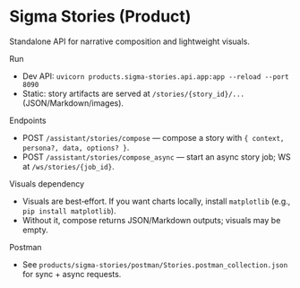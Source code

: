 # Sigma Stories (Product)

Standalone API for narrative composition and lightweight visuals.

Run
- Dev API: `uvicorn products.sigma-stories.api.app:app --reload --port 8090`
- Static: story artifacts are served at `/stories/{story_id}/...` (JSON/Markdown/images).

Endpoints
- POST `/assistant/stories/compose` — compose a story with `{ context, persona?, data, options? }`.
- POST `/assistant/stories/compose_async` — start an async story job; WS at `/ws/stories/{job_id}`.

Visuals dependency
- Visuals are best‑effort. If you want charts locally, install `matplotlib` (e.g., `pip install matplotlib`).
- Without it, compose returns JSON/Markdown outputs; visuals may be empty.

Postman
- See `products/sigma-stories/postman/Stories.postman_collection.json` for sync + async requests.
